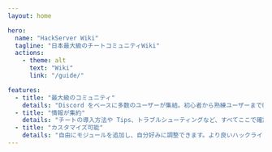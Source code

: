 ```yaml
---
layout: home

hero:
  name: "HackServer Wiki"
  tagline: "日本最大級のチートコミュニティWiki"
  actions:
    - theme: alt
      text: "Wiki"
      link: "/guide/"

features:
  - title: "最大級のコミュニティ"
    details: "Discord をベースに多数のユーザーが集結。初心者から熟練ユーザーまで幅広く交流が可能です。"
  - title: "情報が集約"
    details: "チートの導入方法や Tips、トラブルシューティングなど、すべてここで確認できます。"
  - title: "カスタマイズ可能"
    details: "自由にモジュールを追加し、自分好みに調整できます。より良いハックライフを実現。"
---
```

